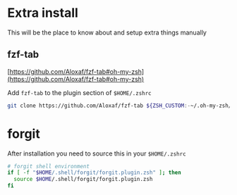 # Extra install

This will be the place to know about and setup extra things manually

## fzf-tab

[https://github.com/Aloxaf/fzf-tab#oh-my-zsh](https://github.com/Aloxaf/fzf-tab#oh-my-zsh)

Add `fzf-tab` to the plugin section of `$HOME/.zshrc`

```bash
git clone https://github.com/Aloxaf/fzf-tab ${ZSH_CUSTOM:-~/.oh-my-zsh/custom}/plugins/fzf-tab
```

# forgit

After installation you need to source this in your `$HOME/.zshrc`

```bash
# forgit shell environment
if [ -f "$HOME/.shell/forgit/forgit.plugin.zsh" ]; then
  source $HOME/.shell/forgit/forgit.plugin.zsh
fi
```
